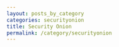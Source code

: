 ```yaml
---
layout: posts_by_category
categories: securityonion
title: Security Onion
permalink: /category/securityonion
---
```

